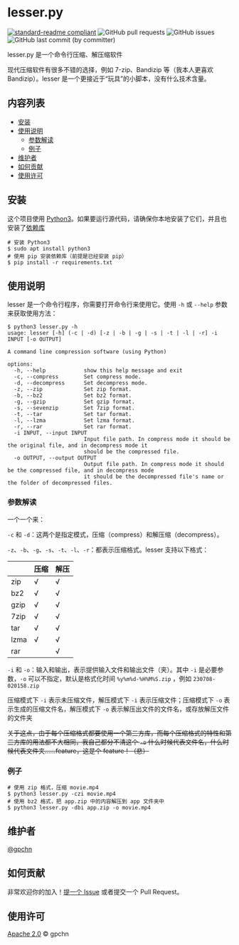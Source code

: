 # lesser.py

[![standard-readme compliant](https://img.shields.io/badge/readme%20style-standard-brightgreen.svg?style=flat-square)](https://github.com/RichardLitt/standard-readme)
![GitHub pull requests](https://img.shields.io/github/issues-pr/gpchn/lesser)
![GitHub issues](https://img.shields.io/github/issues/gpchn/lesser)
![GitHub last commit (by committer)](https://img.shields.io/github/last-commit/gpchn/lesser)

lesser.py 是一个命令行压缩、解压缩软件

现代压缩软件有很多不错的选择，例如 7-zip、Bandizip 等（我本人更喜欢 Bandizip）。lesser 是一个更接近于“玩具”的小脚本，没有什么技术含量。

## 内容列表

- [安装](#安装)
- [使用说明](#使用说明)
  - [参数解读](#参数解读)
  - [例子](#例子)
- [维护者](#维护者)
- [如何贡献](#如何贡献)
- [使用许可](#使用许可)

## 安装

这个项目使用 [Python3](http://www.python.org/)。如果要运行源代码，请确保你本地安装了它们，并且也安装了[依赖库](requirements.txt)

```shell
# 安装 Python3
$ sudo apt install python3
# 使用 pip 安装依赖库（前提是已经安装 pip）
$ pip install -r requirements.txt
```

## 使用说明

lesser 是一个命令行程序，你需要打开命令行来使用它。使用 `-h` 或 `--help` 参数来获取使用方法：

```shell
$ python3 lesser.py -h
usage: lesser [-h] (-c | -d) [-z | -b | -g | -s | -t | -l | -r] -i INPUT [-o OUTPUT]

A command line compression software (using Python)

options:
  -h, --help            show this help message and exit
  -c, --compress        Set compress mode.
  -d, --decompress      Set decompress mode.
  -z, --zip             Set zip format.
  -b, --bz2             Set bz2 format.
  -g, --gzip            Set gzip format.
  -s, --sevenzip        Set 7zip format.
  -t, --tar             Set tar format.
  -l, --lzma            Set lzma format.
  -r, --rar             Set rar format.
  -i INPUT, --input INPUT
                        Input file path. In compress mode it should be the original file, and in decompress mode it
                        should be the compressed file.
  -o OUTPUT, --output OUTPUT
                        Output file path. In compress mode it should be the compressed file, and in decompress mode
                        it should be the decompressed file's name or the folder of decompressed files.
```

### 参数解读

一个一个来：

`-c` 和 `-d`：这两个是指定模式，压缩（compress）和解压缩（decompress）。

`-z`、`-b`、`-g`、`-s`、`-t`、`-l`、`-r`：都表示压缩格式。lesser 支持以下格式：

|      | 压缩  | 解压  |
| ---- | --- | --- |
| zip  | √   | √   |
| bz2  | √   | √   |
| gzip | √   | √   |
| 7zip | √   | √   |
| tar  | √   | √   |
| lzma | √   | √   |
| rar  |     | √   |

`-i` 和 `-o`：输入和输出，表示提供输入文件和输出文件（夹）。其中 `-i` 是必要参数，`-o` 可以不指定，默认是格式化时间 `%y%m%d-%H%M%S.zip` ，例如 `230708-020158.zip`

压缩模式下 `-i` 表示未压缩文件，解压模式下 `-i` 表示压缩文件；压缩模式下 `-o` 表示生成的压缩文件名，解压模式下 `-o` 表示解压出文件的文件名，或存放解压文件的文件夹

~~关于这点，由于每个压缩格式都要使用一个第三方库，而每个压缩格式的特性和第三方库的用法都不大相同，我自己都分不清这个 `-o` 什么时候代表文件名，什么时候代表文件夹……feature，这是个 feature！（悲）~~

### 例子

```shell
# 使用 zip 格式，压缩 movie.mp4
$ python3 lesser.py -czi movie.mp4
# 使用 bz2 格式，把 app.zip 中的内容解压到 app 文件夹中
$ python3 lesser.py -dbi app.zip -o movie.mp4
```

## 维护者

[@gpchn](https://github.com/gpchn)

## 如何贡献

非常欢迎你的加入！[提一个 Issue](https://github.com/gpchn/lesser/issues/new) 或者提交一个 Pull Request。

## 使用许可

[Apache 2.0](LICENSE) © gpchn